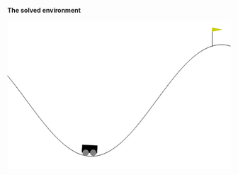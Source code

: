 **The solved environment**

![](https://github.com/Jens21/Solving-Gym-with-DDPG/blob/main/Classic%20Control/Mountain_Car/screen.gif)
